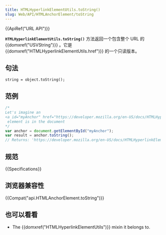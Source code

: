 ```yaml
---
title: HTMLHyperlinkElementUtils.toString()
slug: Web/API/HTMLAnchorElement/toString
---
```

{{ApiRef("URL API")}}

**`HTMLHyperlinkElementUtils.toString()`** 方法返回一个包含整个 URL 的 {{domxref("USVString")}} 。它是{{domxref("HTMLHyperlinkElementUtils.href")}} 的一个只读版本。

## 句法

```plain
string = object.toString();
```

## 范例

```js
/*
Let's imagine an
<a id="myAnchor" href="https://developer.mozilla.org/en-US/docs/HTMLHyperlinkElementUtils/toString">
 element is in the document
*/
var anchor = document.getElementById("myAnchor");
var result = anchor.toString();
// Returns: 'https://developer.mozilla.org/en-US/docs/HTMLHyperlinkElementUtils/toString'
```

## 规范

{{Specifications}}

## 浏览器兼容性

{{Compat("api.HTMLAnchorElement.toString")}}

## 也可以看看

- The {{domxref("HTMLHyperlinkElementUtils")}} mixin it belongs to.
